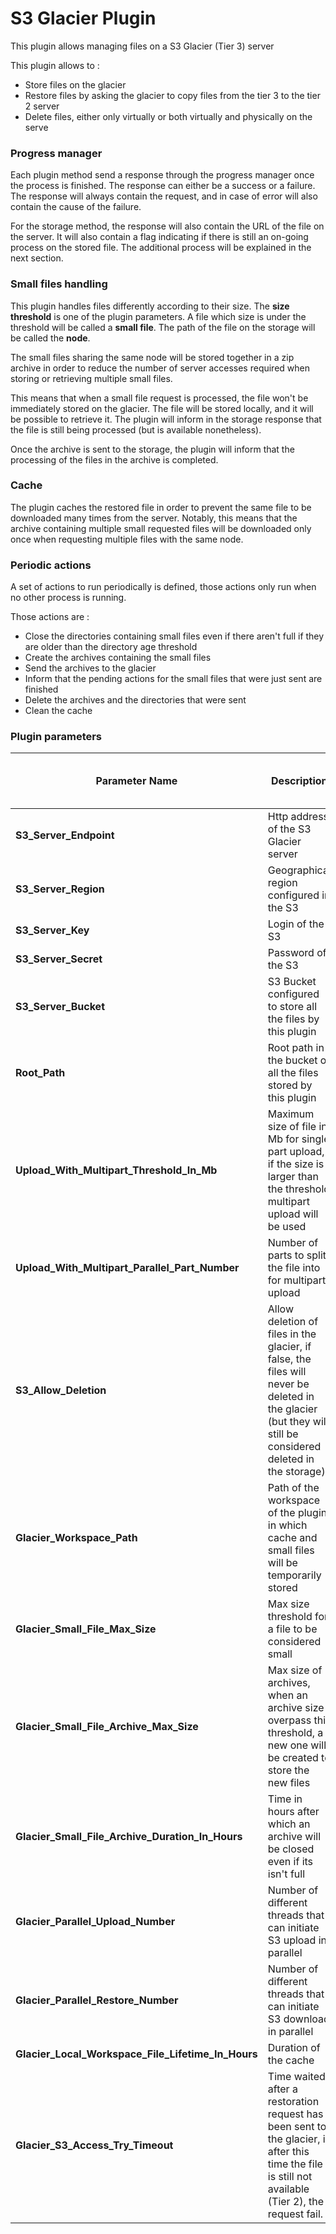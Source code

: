 S3 Glacier Plugin
========================

This plugin allows managing files on a S3 Glacier (Tier 3) server

This plugin allows to :

- Store files on the glacier
- Restore files by asking the glacier to copy files from the tier 3 to the tier 2 server
- Delete files, either only virtually or both virtually and physically on the serve

### Progress manager

Each plugin method send a response through the progress manager once the process is finished.
The response can either be a success or a failure. The response will always contain the request, and in case of error
will also contain the cause of the failure.

For the storage method, the response will also contain the URL of the file on the server. It will also contain a
flag indicating if there is still an on-going process on the stored file. The additional process will be explained
in the next section.

### Small files handling

This plugin handles files differently according to their size.
The **size threshold** is one of the plugin parameters.
A file which size is under the threshold will be called a **small file**.
The path of the file on the storage will be called the **node**.

The small files sharing the same node will be stored together in a zip archive
in order to reduce the number of server accesses required when storing or retrieving
multiple small files.

This means that when a small file request is processed, the file won't be immediately
stored on the glacier. The file will be stored locally, and it will be possible to retrieve it.
The plugin will inform in the storage response that the file is still being processed (but is available nonetheless).

Once the archive is sent to the storage, the plugin will inform that the processing of the files in the archive is
completed.

### Cache

The plugin caches the restored file in order to prevent the same file to be downloaded
many times from the server. Notably, this means that the archive containing multiple small
requested files will be downloaded only once when requesting multiple files with the same node.

### Periodic actions

A set of actions to run periodically is defined, those actions only run when no other process is running.

Those actions are :

- Close the directories containing small files even if there aren't full if they are older than the directory
  age threshold
- Create the archives containing the small files
- Send the archives to the glacier
- Inform that the pending actions for the small files that were just sent are finished
- Delete the archives and the directories that were sent
- Clean the cache

### Plugin parameters

| Parameter Name                                     | Description                                                                                                                                                 | Default value<br/>(mandatory if empty) |
|----------------------------------------------------|-------------------------------------------------------------------------------------------------------------------------------------------------------------|----------------------------------------|
| **S3_Server_Endpoint**                             | Http address of the S3 Glacier server                                                                                                                       |                                        |
| **S3_Server_Region**                               | Geographical region configured in the S3                                                                                                                    |                                        |
| **S3_Server_Key**                                  | Login of the S3                                                                                                                                             |                                        |
| **S3_Server_Secret**                               | Password of the S3                                                                                                                                          |                                        |
| **S3_Server_Bucket**                               | S3 Bucket configured to store all the files by this plugin                                                                                                  |                                        |
| **Root_Path**                                      | Root path in the bucket of all the files stored by this plugin                                                                                              | *empty*                                |
| **Upload_With_Multipart_Threshold_In_Mb**          | Maximum size of file in Mb for single part upload, if the size is larger than the threshold multipart upload will be used                                   | 5                                      |
| **Upload_With_Multipart_Parallel_Part_Number**     | Number of parts to split the file into for multipart upload                                                                                                 | 5                                      |
| **S3_Allow_Deletion**                              | Allow deletion of files in the glacier, if false, the files will never be deleted in the glacier (but they will still be considered deleted in the storage) | false                                  |
| **Glacier_Workspace_Path**                         | Path of the workspace of the plugin in which cache and small files will be temporarily stored                                                               |                                        |
| **Glacier_Small_File_Max_Size**                    | Max size threshold for a file to be considered small                                                                                                        | 1048576                                |
| **Glacier_Small_File_Archive_Max_Size**            | Max size of archives, when an archive size overpass this threshold, a   new one will be created to store the new files                                      | 10485760                               |
| **Glacier_Small_File_Archive_Duration_In_Hours**   | Time in hours after which an archive will be closed even if its isn't full                                                                                  | 24                                     |
| **Glacier_Parallel_Upload_Number**                 | Number of different threads that can initiate S3 upload in parallel                                                                                         | 5                                      |
| **Glacier_Parallel_Restore_Number**                | Number of different threads that can initiate S3 download in parallel                                                                                       | 20                                     |
| **Glacier_Local_Workspace_File_Lifetime_In_Hours** | Duration of the cache                                                                                                                                       | 24                                     |
| **Glacier_S3_Access_Try_Timeout**                  | Time waited after a restoration request has been sent to the glacier, if after this time the file is still not available (Tier 2), the request fail.        | 3600                                   |



